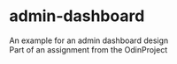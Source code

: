 # admin-dashboard
An example for an admin dashboard design\
Part of an assignment from the OdinProject
